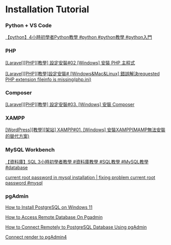 # Installation Tutorial

### Python + VS Code

[【python】4小時初學者Python教學 #python #python教學 #python入門](https://www.youtube.com/watch?v=zdMUJJKFdsU)

### PHP

[[Laravel][PHP][教學] 設定安裝#02 [Windows] 安裝 PHP 主程式](https://www.youtube.com/watch?v=MEK87xKbChQ&list=PL2SrkGHjnWcyOquWJIEd7AYAJGMAUdp-a&index=3)

[[Laravel][PHP][教學]設定安裝# [Windows&Mac&Linux] 錯誤解決requested PHP extension fileinfo is missing(php.ini)](https://www.youtube.com/watch?v=qWfmDTmVUsk&list=PL2SrkGHjnWcyOquWJIEd7AYAJGMAUdp-a&index=5)

### Composer

[[Laravel][PHP][教學] 設定安裝#03. [Windows] 安裝 Composer](https://www.youtube.com/watch?v=4iLWMn-iM1E&list=PL2SrkGHjnWcyOquWJIEd7AYAJGMAUdp-a&index=5)

### XAMPP

[[WordPress][教學][架站] XAMPP#01. [Windows] 安裝XAMPP(MAMP無法安裝的替代方案)](https://www.youtube.com/watch?v=JI7ezV8QYWM)

### MySQL Workbench

[【資料庫】SQL 3小時初學者教學 #資料庫教學 #SQL教學 #MySQL教學 #database](https://www.youtube.com/watch?v=gvRXjsrpCHw)

[current root password in mysql installation | fixing problem current root password #mysql](https://www.youtube.com/watch?v=xvUW3kF2GzI)

### pgAdmin

[How to Install PostgreSQL on Windows 11](https://www.youtube.com/watch?v=IYHx0ovvxPs)

[How to Access Remote Database On Pgadmin](https://www.youtube.com/watch?v=X9CW1-YCg8o)

[How to Connect Remotely to PostgreSQL Database Using pgAdmin](https://chemicloud.com/kb/article/postgresql-database-pgadmin/)

[Connect render to pgAdmin4](https://community.render.com/t/connect-render-to-pgadmin4/7470)